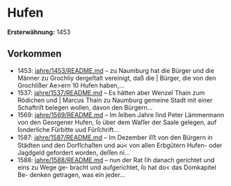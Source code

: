 # Hufen

**Ersterwähnung:** 1453

## Vorkommen
- 1453: [jahre/1453/README.md](../jahre/1453/README.md) – zu Naumburg hat die Bürger und
die Männer zu Grochliy dergeſtalt vereinigt, daß die |
Bürger, die von den Grochlißer Ae>ern 10 Hufen haben,...
- 1537: [jahre/1537/README.md](../jahre/1537/README.md) – Es hätten aber Wenzel Thain zum Rödichen und |
Marcus Thain zu Naumburg gemeine Stadt mit einer
Schaftriſt belegen wollen, davon den Bürgern...
- 1569: [jahre/1569/README.md](../jahre/1569/README.md) – Im ſelben Jahre ſind Peter Lämmermann von den
Georgener Hufen, ſo über dem Waſſer der Saale gelegen,
auf ſonderliche Fürbitte uud Fürſchrift...
- 1587: [jahre/1587/README.md](../jahre/1587/README.md) – Im Dezember iſﬅ von den Bürgern in Städten und
den Dorfſchaſten und au< von allen Erbgütern Hufen-
oder Jagdgeld gefordert worden, deſſen ni...
- 1588: [jahre/1588/README.md](../jahre/1588/README.md) – nun der Rat ſih danach gerichtet und eins zu Wege ge-
bracht und aufgerichtet, ſo hat do< das Domkapitel Be-
denken getragen, was ein jeder...
